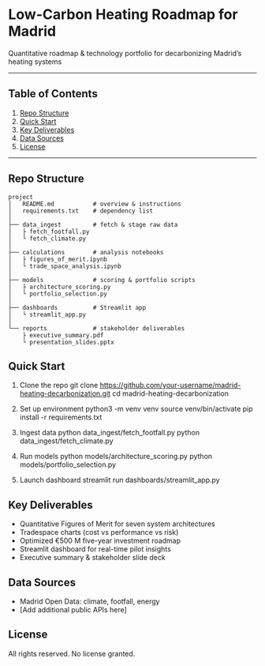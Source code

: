 # Low-Carbon Heating Roadmap for Madrid

Quantitative roadmap & technology portfolio for decarbonizing Madrid’s heating systems

---

## Table of Contents

1. [Repo Structure](#repo-structure)  
2. [Quick Start](#quick-start)  
3. [Key Deliverables](#key-deliverables)  
4. [Data Sources](#data-sources)  
5. [License](#license)

---

## Repo Structure

```
project
│   README.md           # overview & instructions
│   requirements.txt    # dependency list
│
├── data_ingest         # fetch & stage raw data
│   ├ fetch_footfall.py
│   └ fetch_climate.py
│
├── calculations        # analysis notebooks
│   ├ figures_of_merit.ipynb
│   └ trade_space_analysis.ipynb
│
├── models              # scoring & portfolio scripts
│   ├ architecture_scoring.py
│   └ portfolio_selection.py
│
├── dashboards          # Streamlit app
│   └ streamlit_app.py
│
└── reports             # stakeholder deliverables
    ├ executive_summary.pdf
    └ presentation_slides.pptx
```
## Quick Start


1. Clone the repo
git clone https://github.com/your-username/madrid-heating-decarbonization.git
cd madrid-heating-decarbonization

2. Set up environment
python3 -m venv venv
source venv/bin/activate
pip install -r requirements.txt

3. Ingest data
python data_ingest/fetch_footfall.py
python data_ingest/fetch_climate.py

4. Run models
python models/architecture_scoring.py
python models/portfolio_selection.py

5. Launch dashboard
streamlit run dashboards/streamlit_app.py


## Key Deliverables

- Quantitative Figures of Merit for seven system architectures  
- Tradespace charts (cost vs performance vs risk)  
- Optimized €500 M five-year investment roadmap  
- Streamlit dashboard for real-time pilot insights  
- Executive summary & stakeholder slide deck


## Data Sources

- Madrid Open Data: climate, footfall, energy  
- [Add additional public APIs here]

## License

All rights reserved. No license granted.
